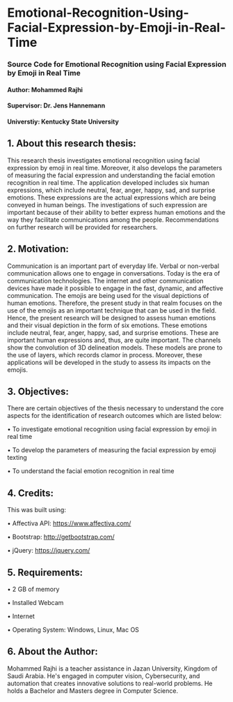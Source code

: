 # Emotional-Recognition-Using-Facial-Expression-by-Emoji-in-Real-Time
### Source Code for Emotional Recognition using Facial Expression by Emoji in Real Time

#### Author: Mohammed Rajhi

#### Supervisor: Dr. Jens Hannemann

#### Universtiy: Kentucky State University

## 1. About this research thesis: 

This research thesis investigates emotional recognition using facial expression by emoji in real time. Moreover, it also develops the parameters of measuring the facial expression and understanding the facial emotion recognition in real time. The application developed includes six human expressions, which include neutral, fear, anger, happy, sad, and surprise emotions. These expressions are the actual expressions which are being conveyed in human beings. The investigations of such expression are important because of their ability to better express human emotions and the way they facilitate communications among the people. Recommendations on further research will be provided for researchers.

## 2. Motivation: 

Communication is an important part of everyday life. Verbal or non-verbal communication allows one to engage in conversations. Today is the era of communication technologies. The internet and other communication devices have made it possible to engage in the fast, dynamic, and affective communication. The emojis are being used for the visual depictions of human emotions. Therefore, the present study in that realm focuses on the use of the emojis as an important technique that can be used in the field. Hence, the present research will be designed to assess human emotions and their visual depiction in the form of six emotions. These emotions include neutral, fear, anger, happy, sad, and surprise emotions. These are important human expressions and, thus, are quite important. The channels show the convolution of 3D delineation models. These models are prone to the use of layers, which records clamor in process. Moreover, these applications will be developed in the study to assess its impacts on the emojis. 

## 3. Objectives: 

There are certain objectives of the thesis necessary to understand the core aspects for the identification of research outcomes which are listed below:

•	To investigate emotional recognition using facial expression by emoji in real time

•	To develop the parameters of measuring the facial expression by emoji texting

•	To understand the facial emotion recognition in real time


## 4. Credits:

This was built using:

• Affectiva API: 
https://www.affectiva.com/

• Bootstrap: 
http://getbootstrap.com/

• jQuery:
https://jquery.com/



## 5. Requirements:


• 2 GB of memory

• Installed Webcam

• Internet 

• Operating System: Windows, Linux, Mac OS

## 6. About the Author:

Mohammed Rajhi is a teacher assistance in Jazan University, Kingdom of Saudi Arabia. He's engaged in computer vision, Cybersecurity, and automation that creates innovative solutions to real-world problems. He holds a Bachelor and Masters degree in Computer Science.  


